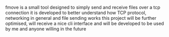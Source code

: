fmove is a small tool designed to simply send and receive files over a tcp connection
it is developed to better understand how TCP protocol, networking in general and file sending works
this project will be further optimised, will receive a nice cli interface and will be developed to be used by me and anyone willing in the future